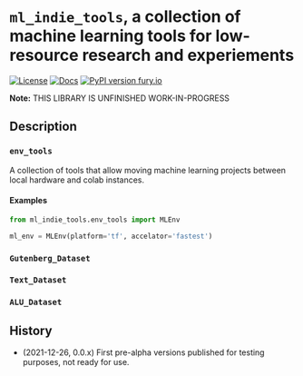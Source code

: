 # `ml_indie_tools`, a collection of machine learning tools for low-resource research and experiements

[![License](http://img.shields.io/badge/license-MIT-brightgreen.svg?style=flat)](LICENSE)
[![Docs](https://img.shields.io/badge/docs-stable-blue.svg)](https://domschl.github.io/ml-indie-tools/index.html)
[![PyPI version fury.io](https://badge.fury.io/py/ml-indie-tools.svg)](https://pypi.python.org/pypi/ml-indie-tools/)

**Note:** THIS LIBRARY IS UNFINISHED WORK-IN-PROGRESS

## Description


### `env_tools`

A collection of tools that allow moving machine learning projects between local hardware and colab instances.

#### Examples

```python
from ml_indie_tools.env_tools import MLEnv

ml_env = MLEnv(platform='tf', accelator='fastest')
```

### `Gutenberg_Dataset`

### `Text_Dataset`

### `ALU_Dataset`

## History

* (2021-12-26, 0.0.x) First pre-alpha versions published for testing purposes, not ready for use.

